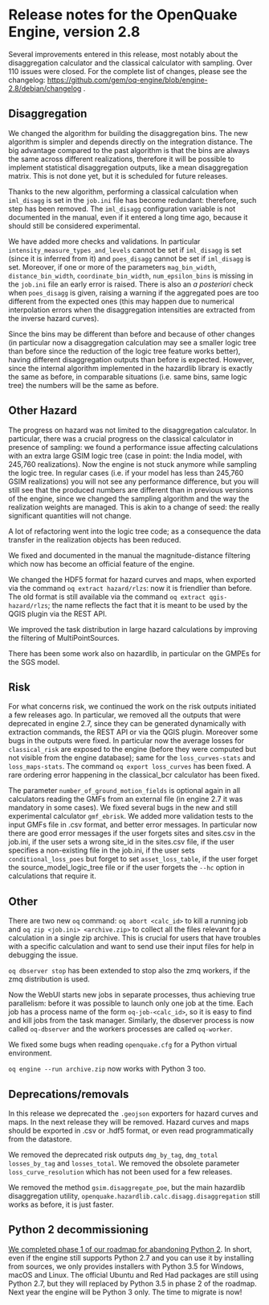 Release notes for the OpenQuake Engine, version 2.8
===================================================

Several improvements entered in this release, most notably about
the disaggregation calculator and the classical calculator with sampling.
Over 110 issues were closed. For the complete list of changes, please see
the changelog:
https://github.com/gem/oq-engine/blob/engine-2.8/debian/changelog .

Disaggregation
--------------

We changed the algorithm for building the disaggregation bins. The new
algorithm is simpler and depends directly on the integration
distance. The big advantage compared to the past algorithm is that the
bins are always the same across different realizations, therefore it
will be possible to implement statistical disaggregation
outputs, like a mean disaggregation matrix. This is not done yet, but it
is scheduled for future releases.

Thanks to the new algorithm, performing a classical calculation when
`iml_disagg` is set in the `job.ini` file has become redundant:
therefore, such step has been removed. The `iml_disagg` configuration
variable is not documented in the manual, even if it entered 
a long time ago, because it should still be considered experimental.

We have added more checks and validations.  In particular
`intensity_measure_types_and_levels` cannot be set if `iml_disagg` is
set (since it is inferred from it) and `poes_disagg` cannot be set
if `iml_disagg` is set. Moreover, if one or more of the parameters
`mag_bin_width`, `distance_bin_width`, `coordinate_bin_width`,
`num_epsilon_bins` is missing in the `job.ini` file an early error is
raised. There is also an *a posteriori* check when `poes_disagg` is
given, raising a warning if the aggregated poes are too different from
the expected ones (this may happen due to numerical interpolation
errors when the disaggregation intensities are extracted from the
inverse hazard curves).

Since the bins may be different than before and because of other changes
(in particular now a disaggregation calculation may see a smaller logic
tree than before since the reduction of the logic tree feature works better),
having different disaggregation outputs than before is expected. However,
since the internal algorithm implemented in the hazardlib library is
exactly the same as before, in comparable situations (i.e. same bins,
same logic tree) the numbers will be the same as before.

Other Hazard
--------------

The progress on hazard was not limited to the disaggregation
calculator. In particular, there was a crucial progress on the
classical calculator in presence of sampling: we found a performance
issue affecting calculations with an extra large GSIM logic tree (case
in point: the India model, with 245,760 realizations). Now the engine
is not stuck anymore while sampling the logic tree. In regular cases
(i.e. if your model has less than 245,760 GSIM realizations) you will
not see any performance difference, but you will still see that the
produced numbers are different than in previous versions of the
engine, since we changed the sampling algorithm and the way the
realization weights are managed. This is akin to a change of seed: the
really significant quantities will not change.

A lot of refactoring went into the logic tree code; as a consequence
the data transfer in the realization objects has been reduced.

We fixed and documented in the manual the magnitude-distance filtering
which now has become an official feature of the engine.

We changed the HDF5 format for hazard curves and maps, when exported
via the command `oq extract hazard/rlzs`: now it is friendlier than
before.  The old format is still available via the command `oq extract
qgis-hazard/rlzs`; the name reflects the fact that it is meant to be
used by the QGIS plugin via the REST API.

We improved the task distribution in large hazard calculations by
improving the filtering of MultiPointSources.

There has been some work also on hazardlib, in particular on the GMPEs
for the SGS model.

Risk
----

For what concerns risk, we continued the work on the risk outputs initiated
a few releases ago. In particular, we removed all the outputs that were
deprecated in engine 2.7, since they can be generated dynamically with
extraction commands, the REST API or via the QGIS plugin.
Moreover some bugs in the outputs were fixed. In particular now 
the average losses for `classical_risk` are exposed to the engine
(before they were computed but not visible from the engine database);
same for the `loss_curves-stats` and `loss_maps-stats`. The command
`oq export loss_curves` has been fixed. A rare ordering error happening in the
classical_bcr calculator has been fixed.

The parameter `number_of_ground_motion_fields` is optional again in
all calculators reading the GMFs from an external file (in engine 2.7
it was mandatory in some cases).
We fixed several bugs in the new and still experimental calculator
`gmf_ebrisk`. We added more validation tests to the input GMFs file
in .csv format, and better error messages. In particular now there are good
error messages if the user forgets sites and sites.csv in the job.ini,
if the user sets a wrong site_id in the sites.csv file,
if the user specifies a non-existing file in the job.ini, if the user
sets `conditional_loss_poes` but forget to set `asset_loss_table`,
if the user forget the source_model_logic_tree file or if the user forgets
the `--hc` option in calculations that require it.

Other
--------------

There are two new `oq` command: `oq abort <calc_id>` to kill a running job
and `oq zip <job.ini> <archive.zip>` to collect all the files relevant for
a calculation in a single zip archive. This is crucial for users that
have troubles with a specific calculation and want to send use their
input files for help in debugging the issue.

`oq dbserver stop` has been extended to stop also the zmq workers,
if the zmq distribution is used.

Now the WebUI starts new jobs in separate processes, thus achieving true
parallelism: before it was possible to launch only one job at the time.
Each job has a process name of the form `oq-job-<calc_id>`, so it is
easy to find and kill jobs from the task manager. Similarly, the dbserver
process is now called `oq-dbserver` and the workers processes are called
`oq-worker`. 

We fixed some bugs when reading `openquake.cfg` for a Python virtual
environment.

`oq engine --run archive.zip` now works with Python 3 too.

Deprecations/removals
----------------------

In this release we deprecated the `.geojson` exporters for hazard curves
and maps. In the next release they will be removed. Hazard curves and maps
should be exported in .csv or .hdf5 format, or even read programmatically
from the datastore.

We removed the deprecated risk outputs `dmg_by_tag`, `dmg_total`
`losses_by_tag` and `losses_total`.  We removed the obsolete parameter
`loss_curve_resolution` which has not been used for a few releases.

We removed the method `gsim.disaggregate_poe`, but the main hazardlib
disaggregation utility, `openquake.hazardlib.calc.disagg.disaggregation`
still works as before, it is just faster.

Python 2 decommissioning
------------------------

[We completed phase 1 of our roadmap for abandoning Python 2](https://github.com/gem/oq-engine/issues/2803). In
short, even if the engine still supports Python 2.7 and you can use
it by installing from sources, we only provides installers with
Python 3.5 for Windows, macOS and Linux. The
official Ubuntu and Red Had packages are still using Python 2.7, but they
will replaced by Python 3.5 in phase 2 of the roadmap. Next year the
engine will be Python 3 only. The time to migrate is now!
